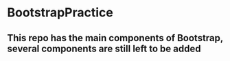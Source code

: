 # BootstrapPractice

## This repo has the main components of Bootstrap, several components are still left to be added
